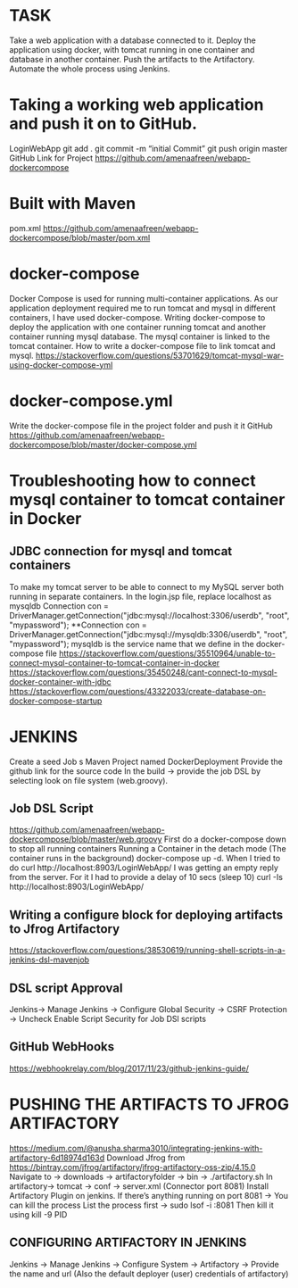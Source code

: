 # TASK
Take a web application with a database connected to it. Deploy the application using docker, with tomcat running in one container and database in another container. Push the artifacts to the Artifactory. Automate the whole process using Jenkins.
 
# Taking a working web application and push it on to GitHub.
LoginWebApp
git add .
git commit -m “initial Commit”
git push origin master
GitHub Link for Project
https://github.com/amenaafreen/webapp-dockercompose

# Built with Maven
pom.xml
https://github.com/amenaafreen/webapp-dockercompose/blob/master/pom.xml

# docker-compose
Docker Compose is used for running multi-container applications. As our application deployment required me to run tomcat and mysql in different containers, I have used docker-compose.
Writing docker-compose to deploy the application with one container running tomcat and another container running mysql database. The mysql container is linked to the tomcat container.
How to write a docker-compose file to link tomcat and mysql.
https://stackoverflow.com/questions/53701629/tomcat-mysql-war-using-docker-compose-yml

# docker-compose.yml
Write the docker-compose file in the project folder and push it it GitHub
https://github.com/amenaafreen/webapp-dockercompose/blob/master/docker-compose.yml

# Troubleshooting how to connect mysql container to tomcat container in Docker
## JDBC connection for mysql and tomcat containers
 
To make my tomcat server to be able to connect to my MySQL server both running in separate containers.
In the login.jsp file, replace localhost as mysqldb
Connection con = DriverManager.getConnection("jdbc:mysql://localhost:3306/userdb", "root", "mypassword");
**Connection con = DriverManager.getConnection("jdbc:mysql://mysqldb:3306/userdb", "root", "mypassword");
mysqldb is the service name that we define in the docker-compose file
https://stackoverflow.com/questions/35510964/unable-to-connect-mysql-container-to-tomcat-container-in-docker   
https://stackoverflow.com/questions/35450248/cant-connect-to-mysql-docker-container-with-jdbc
https://stackoverflow.com/questions/43322033/create-database-on-docker-compose-startup

# JENKINS
Create a seed Job s Maven Project named DockerDeployment
Provide the github link for the source code
In the build → provide the job DSL by selecting look on file system (web.groovy).
## Job DSL Script
https://github.com/amenaafreen/webapp-dockercompose/blob/master/web.groovy
First do a docker-compose down to stop all running containers
Running a Container in the detach mode (The container runs in the background)
 docker-compose up -d.
When I tried to do curl http://localhost:8903/LoginWebApp/ I was getting an empty reply from the server.
For it I had to provide a delay of 10 secs (sleep 10)
curl -Is http://localhost:8903/LoginWebApp/ 

## Writing a configure block for deploying artifacts to Jfrog Artifactory

https://stackoverflow.com/questions/38530619/running-shell-scripts-in-a-jenkins-dsl-mavenjob

## DSL script Approval
Jenkins→ Manage Jenkins → Configure Global Security → CSRF Protection → Uncheck Enable Script Security for Job DSl scripts

## GitHub WebHooks
https://webhookrelay.com/blog/2017/11/23/github-jenkins-guide/

# PUSHING THE ARTIFACTS TO JFROG ARTIFACTORY
https://medium.com/@anusha.sharma3010/integrating-jenkins-with-artifactory-6d18974d163d
Download Jfrog from https://bintray.com/jfrog/artifactory/jfrog-artifactory-oss-zip/4.15.0
Navigate to → downloads → artifactoryfolder → bin → ./artifactory.sh
In artifactory→ tomcat → conf → server.xml (Connector port 8081) 
Install Artifactory Plugin on jenkins.
If there’s anything running on port 8081 → You can kill the process
List the process first → sudo lsof -i :8081
Then kill it using kill -9 PID

## CONFIGURING ARTIFACTORY IN JENKINS

Jenkins → Manage Jenkins → Configure System → Artifactory → Provide the name and url (Also the default deployer (user) credentials of artifactory)

